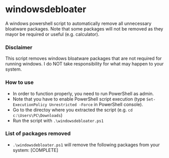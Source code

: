 # windowsdebloater
A windows powershell script to automatically remove all unnecessary bloatware packages. Note that some packages will not be removed as they mayor be required or useful (e.g. calculator).

### Disclaimer
This script removes windows bloatware packages that are not required for running windows. I do NOT take responsibility for what may happen to your system.

### How to use
* In order to function properly, you need to run PowerShell as admin.
* Note that you have to enable PowerShell script execution (type ```Set-ExecutionPolicy Unrestricted -Force``` in PowerShell console).
* Go to the directoy where you extracted the script (e.g. ```cd c:\Users\PC\Downloads```)
* Run the script with ```.\windowsdebloater.ps1```

### List of packages removed
* ```.\windowsdebloater.ps1``` will remove the following packages from your system:
[COMPLETE]

